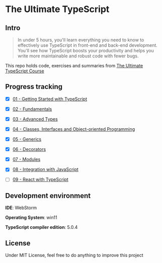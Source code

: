# The Ultimate TypeScript



## Intro

> In under 5 hours, you'll learn everything you need to know to effectively use TypeScript in front-end and back-end development. You'll see how TypeScript boosts your productivity and helps you write more maintainable and robust code with fewer bugs.

This repo holds code, exercises and summaries from <a href="https://codewithmosh.com/p/the-ultimate-typescript">The Ultimate TypeScript Course</a>



## Progress tracking

- [x] <a href="src/01 - Getting Started with TypeScript">01 - Getting Started with TypeScript</a>
- [x] <a href="src/02 - Fundamentals">02 - Fundamentals</a>
- [x] <a href="src/03 - Advanced Types">03 - Advanced Types</a>
- [x] <a href="src/04 - Classes, Interfaces and Object-oriented Programming">04 - Classes, Interfaces and Object-oriented Programming</a>
- [x] <a href="src/05 - Generics">05 - Generics</a>
- [x] <a href="src/06 - Decorators">06 - Decorators</a>
- [x] <a href="src/07 - Modules">07 - Modules</a>
- [x] <a href="src/08 - Integration with JavaScript">08 - Integration with JavaScript</a>
- [ ] <a href="src/09 - React with TypeScript">09 - React with TypeScript</a>



## Development environment

**IDE**: WebStorm

**Operating System**: win11

**TypeScript compiler edition**: 5.0.4



## License

Under MIT License, feel free to do anything to improve this project
